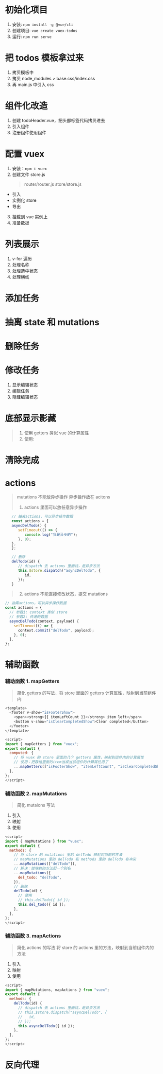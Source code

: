 # 初始化项目

1. 安装: `npm install -g @vue/cli`
2. 创建项目: `vue create vuex-todos`
3. 运行: `npm run serve`

# 把 todos 模板拿过来

1. 拷贝模板中 <section>
2. 拷贝 node_modules > base.css/index.css
3. 再 main.js 中引入 css

# 组件化改造

1. 创建 todoHeader.vue，把头部标签代码拷贝进去
2. 引入组件
3. 注册组件使用组件

# 配置 vuex

1. 安装：`npm i vuex`
2. 创建文件 store.js
   > router/router.js
   > store/store.js

- 引入
- 实例化 store
- 导出

3. 挂载到 vue 实例上
4. 准备数据

# 列表展示

1. v-for 遍历
2. 处理名称
3. 处理选中状态
4. 处理横线

# 添加任务

# 抽离 state 和 mutations

# 删除任务

# 修改任务

1. 显示编辑状态
2. 编辑任务
3. 隐藏编辑状态

# 底部显示影藏

> 1. 使用 getters 类似 vue 的计算属性
> 2. 使用: <footer class="footer" v-show="$store.getters.isFooterShow">

# 清除完成

# actions

> mutations 不能放异步操作
> 异步操作放在 acitons
>
> 1. actions 里面可以放任意异步操作

```js
   // 抽离actions，可以异步操作数据
   const actions = {
   asyncDelTodo() {
      setTimeout(() => {
         console.log("我是异步的");
      }, 0);
   },
   };

   // 删除
   delTodo(id) {
      // dispatch 去 actions 里面找，是异步方法
      this.$store.dispatch("asyncDelTodo", {
         id,
      });
   }
```

> 2. actions 不能直接修改状态，提交 mutations

```js
// 抽离actions，可以异步操作数据
const actions = {
  // 参数1: context 类似 store
  // 参数2: 传递的数据
  asyncDelTodo(context, payload) {
    setTimeout(() => {
      context.commit("delTodo", payload);
    }, 0);
  },
};
```

# 辅助函数

### 辅助函数 1. mapGetters

> 简化 getters 的写法，将 store 里面的 getters 计算属性，映射到当前组件内

```js
<template>
  <footer v-show="isFooterShow">
    <span><strong>{{ itemLeftCount }}</strong> item left</span>
    <button v-show="isClearCompletedShow">Clear completed</button>
  </footer>
</template>

<script>
import { mapGetters } from "vuex";
export default {
  computed: {
    // 将 vuex 的 store 里面的几个 getters 属性，映射到组件内的计算属性
    // 使用：把数组里面的item当成当前组件的计算属性用了
    ...mapGetters(["isFooterShow", "itemLeftCount", "isClearCompletedShow"]),
  },
};
</script>
```

### 辅助函数 2. mapMutations

> 简化 mutaions 写法

1. 引入
2. 映射
3. 使用

```js
<script>
import { mapMutations } from "vuex";
export default {
  methods: {
    // 将 store 的 mutations 里的 delTodo 映射到当前的方法
    // mapMutations 里的 delTodo 和 methods 里的 delTodo 有冲突
    ...mapMutations(["delTodo"]),
    // 解决：给映射的方法起一个别名
    ...mapMutations({
      del_todo: "delTodo",
    }),
    // 删除
    delTodo(id) {
      // 使用
      // this.delTodo({ id });
      this.del_todo({ id });
    },
  },
};
</script>
```

### 辅助函数 3. mapActions

> 简化 actions 的写法
> 将 store 的 actions 里的方法，映射到当前组件内的方法

1. 引入
2. 映射
3. 使用

```js
<script>
import { mapMutations, mapActions } from "vuex";
export default {
  methods: {
    delTodo(id) {
      // dispatch 去 actions 里面找，是异步方法
      // this.$store.dispatch("asyncDelTodo", {
      //   id,
      // });
      this.asyncDelTodo({ id });
    },
  },
};
</script>
```

# 反向代理
